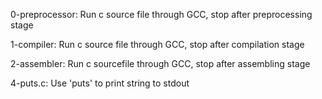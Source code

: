 0-preprocessor: Run c source file through GCC, stop after preprocessing stage

1-compiler: Run c source file through GCC, stop after compilation stage

2-assembler: Run c sourcefile through GCC, stop after assembling stage

4-puts.c: Use 'puts' to print string to stdout

